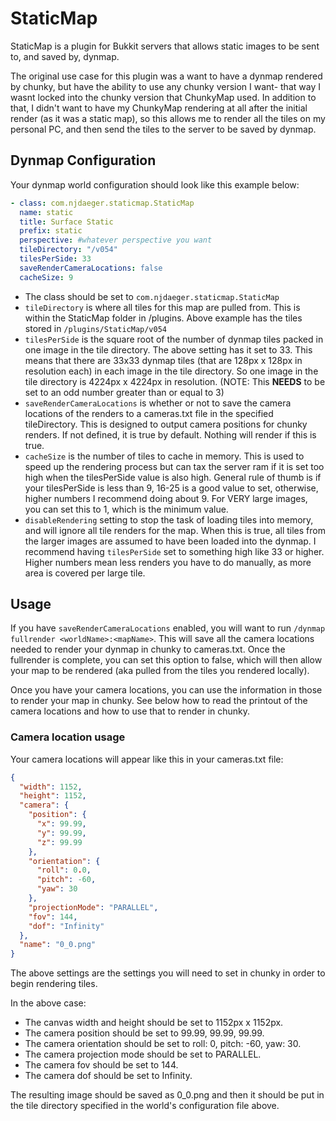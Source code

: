 # StaticMap

StaticMap is a plugin for Bukkit servers that allows static images to be sent to, and saved by, dynmap.

The original use case for this plugin was a want to have a dynmap rendered by chunky, but have the ability to use any chunky version I want- that way I wasnt locked into the chunky version that ChunkyMap used. In addition to that, I didn't want to have my ChunkyMap rendering at all after the initial render (as it was a static map), so this allows me to render all the tiles on my personal PC, and then send the tiles to the server to be saved by dynmap.

## Dynmap Configuration
Your dynmap world configuration should look like this example below:
```yaml
- class: com.njdaeger.staticmap.StaticMap
  name: static
  title: Surface Static
  prefix: static
  perspective: #whatever perspective you want
  tileDirectory: "/v054" 
  tilesPerSide: 33
  saveRenderCameraLocations: false
  cacheSize: 9
```

- The class should be set to `com.njdaeger.staticmap.StaticMap`
- `tileDirectory` is where all tiles for this map are pulled from. This is within the StaticMap folder in /plugins. Above example has the tiles stored in `/plugins/StaticMap/v054`
- `tilesPerSide` is the square root of the number of dynmap tiles packed in one image in the tile directory. The above setting has it set to 33. This means that there are 33x33 dynmap tiles (that are 128px x 128px in resolution each) in each image in the tile directory. So one image in the tile directory is 4224px x 4224px in resolution. (NOTE: This __NEEDS__ to be set to an odd number greater than or equal to 3)
- `saveRenderCameraLocations` is whether or not to save the camera locations of the renders to a cameras.txt file in the specified tileDirectory. This is designed to output camera positions for chunky renders. If not defined, it is true by default. Nothing will render if this is true.
- `cacheSize` is the number of tiles to cache in memory. This is used to speed up the rendering process but can tax the server ram if it is set too high when the tilesPerSide value is also high. General rule of thumb is if your tilesPerSide is less than 9, 16-25 is a good value to set, otherwise, higher numbers I recommend doing about 9. For VERY large images, you can set this to 1, which is the minimum value.
- `disableRendering` setting to stop the task of loading tiles into memory, and will ignore all tile renders for the map. When this is true, all tiles from the larger images are assumed to have been loaded into the dynmap.
I recommend having `tilesPerSide` set to something high like 33 or higher. Higher numbers mean less renders you have to do manually, as more area is covered per large tile.

## Usage

If you have `saveRenderCameraLocations` enabled, you will want to run `/dynmap fullrender <worldName>:<mapName>`. This will save all the camera locations needed to render your dynmap in chunky to cameras.txt. Once the fullrender is complete, you can set this option to false, which will then allow your map to be rendered (aka pulled from the tiles you rendered locally).

Once you have your camera locations, you can use the information in those to render your map in chunky. See below how to read the printout of the camera locations and how to use that to render in chunky.


### Camera location usage

Your camera locations will appear like this in your cameras.txt file:
```json
{
  "width": 1152,
  "height": 1152,
  "camera": {
    "position": {
      "x": 99.99,
      "y": 99.99,
      "z": 99.99
    },
    "orientation": {
      "roll": 0.0,
      "pitch": -60,
      "yaw": 30
    },
    "projectionMode": "PARALLEL",
    "fov": 144,
    "dof": "Infinity"
  },
  "name": "0_0.png"
}
```

The above settings are the settings you will need to set in chunky in order to begin rendering tiles.

In the above case:
* The canvas width and height should be set to 1152px x 1152px.
* The camera position should be set to 99.99, 99.99, 99.99.
* The camera orientation should be set to roll: 0, pitch: -60, yaw: 30.
* The camera projection mode should be set to PARALLEL.
* The camera fov should be set to 144.
* The camera dof should be set to Infinity.

The resulting image should be saved as 0_0.png and then it should be put in the tile directory specified in the world's configuration file above.